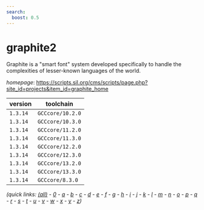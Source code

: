 ```yaml
---
search:
  boost: 0.5
---
```

# graphite2

Graphite is a "smart font" system developed specifically to  handle the complexities of lesser-known languages of the world.

*homepage*: <https://scripts.sil.org/cms/scripts/page.php?site_id=projects&item_id=graphite_home>

version | toolchain
--------|----------
``1.3.14`` | ``GCCcore/10.2.0``
``1.3.14`` | ``GCCcore/10.3.0``
``1.3.14`` | ``GCCcore/11.2.0``
``1.3.14`` | ``GCCcore/11.3.0``
``1.3.14`` | ``GCCcore/12.2.0``
``1.3.14`` | ``GCCcore/12.3.0``
``1.3.14`` | ``GCCcore/13.2.0``
``1.3.14`` | ``GCCcore/13.3.0``
``1.3.14`` | ``GCCcore/8.3.0``


*(quick links: [(all)](../index.md) - [0](../0/index.md) - [a](../a/index.md) - [b](../b/index.md) - [c](../c/index.md) - [d](../d/index.md) - [e](../e/index.md) - [f](../f/index.md) - [g](../g/index.md) - [h](../h/index.md) - [i](../i/index.md) - [j](../j/index.md) - [k](../k/index.md) - [l](../l/index.md) - [m](../m/index.md) - [n](../n/index.md) - [o](../o/index.md) - [p](../p/index.md) - [q](../q/index.md) - [r](../r/index.md) - [s](../s/index.md) - [t](../t/index.md) - [u](../u/index.md) - [v](../v/index.md) - [w](../w/index.md) - [x](../x/index.md) - [y](../y/index.md) - [z](../z/index.md))*

